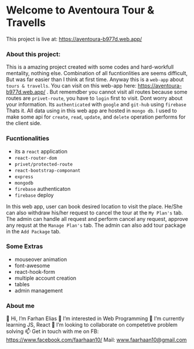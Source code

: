 # Welcome to Aventoura Tour & Travells

This project is live at: https://aventoura-b977d.web.app/

### About this project:
This is a amazing project created with some codes and hard-workfull mentality, nothing else.  Combination of all fucntionlities are seems difficult, But was far easier than I think at first time. Anyway this is a `web-app` about `tours & travells`. You can visit on this web-app here: https://aventoura-b977d.web.app/ . But rememdber you cannot visit all routes because some routes are `privet-route`, you have to `login` first to visit. Dont worry about your information. Its `authenticated` with `google` and `git-hub` using `firebase` Thats it. All data using in this web app are hosted in `mongo db`. I used to make some api for `create`, `read`, `update`, and `delete` operation performs for the client side.


### Fucntionalities
- its a `react` application
- `react-router-dom`
- `privet/protected-route`
- `react-bootstrap-componant`
- `express`
- `mongodb`
- `firebase` authenticaton
- `firebase` deploy

In this web app, user can book desired location to visit the place. He/She can also withdraw his/her request to cancel the tour at the `My Plan's` tab. The admin can handle all request and perform cancel any request, approve any requst at the `Manage Plan's` tab. The admin can also add tour package in the `Add Package` tab.

### Some Extras
- mouseover animation
- font-awesome
- react-hook-form
- multiple account creation
- tables
- admin management

### About me
👋 Hi, I’m Farhan Elias
👀 I’m interested in Web Programming
🌱 I’m currently learning JS, React
💞️ I’m looking to collaborate on competetive problem solving
📫 Get in touch with me on FB: https://www.facebook.com/faarhaan10/ Mail: www.faarhaan10@gmail.com

